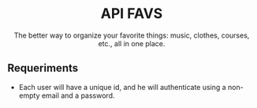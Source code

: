 <h1 align="center">API FAVS</h1>

<p align="center">The better way to organize your favorite things: music, clothes, courses, etc., all in one place.</p>

## Requeriments

- Each user will have a unique id, and he will authenticate using a non-empty email and a password.
